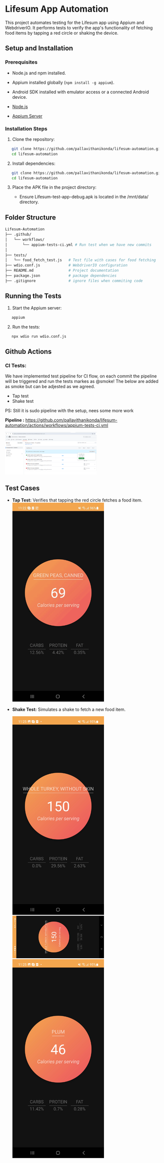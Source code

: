 # Lifesum App Automation

This project automates testing for the Lifesum app using Appium and WebdriverIO. It performs tests to verify the app's functionality of fetching food items by tapping a red circle or shaking the device.

## Setup and Installation

### Prerequisites
- Node.js and npm installed.
- Appium installed globally (`npm install -g appium`).
- Android SDK installed with emulator access or a connected Android device.

- [Node.js](https://nodejs.org/)
- [Appium Server](http://appium.io/)

### Installation Steps

1. Clone the repository:

```bash
   git clone https://github.com/pallavithanikonda/lifesum-automation.git
   cd lifesum-automation
   ```
2. Install dependencies:

```bash
   git clone https://github.com/pallavithanikonda/lifesum-automation.git
   cd lifesum-automation
   ```
3. Place the APK file in the project directory:

    - Ensure Lifesum-test-app-debug.apk is located in the /mnt/data/ directory.

## Folder Structure

```bash
Lifesum-Automation
├── .github/
│   └── workflows/
│       └── appium-tests-ci.yml # Run test when we have new commits
│ 
├── tests/
│   └── food_fetch_test.js   # Test file with cases for food fetching
├── wdio.conf.js             # WebdriverIO configuration
├── README.md                # Project documentation
├── package.json             # package dependencies 
├── .gitignore               # ignore files when commiting code

```

## Running the Tests

1. Start the Appium server:


```bash
   appium
   ```

2. Run the tests:

```bash
   npx wdio run wdio.conf.js
   ```

## Github Actions

### CI Tests:
We have implemented test pipeline for CI flow, on each commit the pipeline will be triggered and run the tests markes as @smoke! The below are added as smoke but can be adjested as we agreed.

- Tap test
- Shake test

PS: Still it is sudo pipeline with the setup, nees some more work

**Pipeline :** https://github.com/pallavithanikonda/lifesum-automation/actions/workflows/appium-tests-ci.yml

<img src="images/pipeline.png" alt="Tap Test" width="300"/>

## Test Cases

- **Tap Test:** Verifies that tapping the red circle fetches a food item.  
  <img src="images/lifesum-touch.gif" alt="Tap Test" width="300"/>

- **Shake Test:** Simulates a shake to fetch a new food item.

  <img src="images/original.jpg" alt="Original Image" width="300"/>  
  <img src="images/rotation.jpg" alt="Rotation Test" width="300"/>  
  <img src="images/change.jpg" alt="Change Test" width="300"/>






